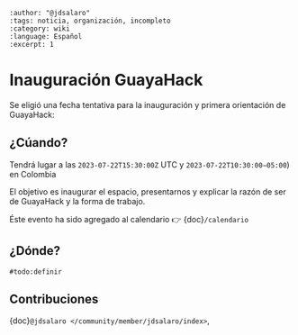 ```{post} 2023-06-30
:author: "@jdsalaro"
:tags: noticia, organización, incompleto
:category: wiki
:language: Español
:excerpt: 1
```

# Inauguración GuayaHack

Se eligió una fecha tentativa para la inauguración y primera orientación de GuayaHack:

## ¿Cúando?

Tendrá lugar a las `2023‐07‐22T15:30:00Z` UTC y `2023‐07‐22T10:30:00−05:00`) en Colombia 

El objetivo es inaugurar el espacio, presentarnos y explicar la razón de ser de GuayaHack y la forma de trabajo.

Éste evento ha sido agregado al calendario 👉 {doc}`/calendario`

## ¿Dónde?

`#todo:definir`


## Contribuciones 

{doc}`@jdsalaro </community/member/jdsalaro/index>`,

